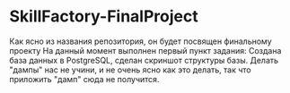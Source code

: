 # SkillFactory-FinalProject
Как ясно из названия репозитория, он будет посвящен финальному проекту
На данный момент выполнен первый пункт задания: Создана база данных в PostgreSQL, сделан скриншот структуры базы.
Делать "дампы" нас не учини, и не очень ясно как это делать, так что приложить "дамп" сюда не получится.
